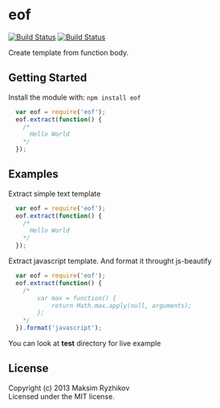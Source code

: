 # eof

[![Build Status](https://travis-ci.org/maksimr/eof.png?branch=master)](https://travis-ci.org/maksimr/eof) [![Build Status](https://drone.io/github.com/maksimr/eof/status.png)](https://drone.io/github.com/maksimr/eof/latest)

Create template from function body.

## Getting Started

Install the module with: `npm install eof`

```javascript
  var eof = require('eof');
  eof.extract(function() {
    /*
      Hello World
    */
  });
```

## Examples

Extract simple text template

```javascript
  var eof = require('eof');
  eof.extract(function() {
    /*
      Hello World
    */
  });
```
Extract javascript template. And format it throught js-beautify

```javascript
  var eof = require('eof');
  eof.extract(function() {
    /*
        var max = function() {
            return Math.max.apply(null, arguments);
        };
    */
  }).format('javascript');
```

You can look at **test** directory for live example

## License
Copyright (c) 2013 Maksim Ryzhikov  
Licensed under the MIT license.
